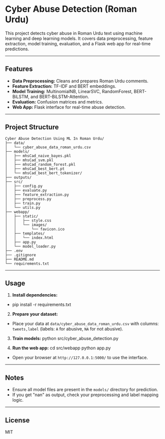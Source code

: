 # Cyber Abuse Detection (Roman Urdu)

This project detects cyber abuse in Roman Urdu text using machine learning and deep learning models. It covers data preprocessing, feature extraction, model training, evaluation, and a Flask web app for real-time predictions.

---

## Features

- **Data Preprocessing:** Cleans and prepares Roman Urdu comments.
- **Feature Extraction:** TF-IDF and BERT embeddings.
- **Model Training:** MultinomialNB, LinearSVC, RandomForest, BERT-BiLSTM, and BERT-BiLSTM-Attention.
- **Evaluation:** Confusion matrices and metrics.
- **Web App:** Flask interface for real-time abuse detection.

---

## Project Structure
```
Cyber Abuse Detection Using ML In Roman Urdu/
├── data/
│   └── cyber_abuse_data_roman_urdu.csv
├── models/
│   ├── mhsCad_naive_bayes.pkl
│   ├── mhsCad_svm.pkl
│   ├── mhsCad_random_forest.pkl
│   ├── mhsCad_best_bert.pt
│   └── mhsCad_best_bert_tokenizer/
├── outputs/
├── src/
│   ├── config.py
│   ├── evaluate.py
│   ├── feature_extraction.py
│   ├── preprocess.py
│   ├── train.py
│   └── utils.py
├── webapp/
│   ├── static/
│   │   ├── style.css
│   │   └── images/
│   │       └── favicon.ico
│   ├── templates/
│   │   └── index.html
│   ├── app.py
│   └── model_loader.py
├── .env
├── .gitignore
├── README.md
└── requirements.txt
```
---

## Usage

1. **Install dependencies:**
- pip install -r requirements.txt

2. **Prepare your dataset:**
- Place your data at `data/cyber_abuse_data_roman_urdu.csv` with columns: `tweets,label` (labels: `A` for abusive, `NA` for not abusive).

3. **Train models:**
python src/cyber_abuse_detection.py

4. **Run the web app:**
cd src/webapp python app.py
- Open your browser at `http://127.0.0.1:5000/` to use the interface.

---

## Notes

- Ensure all model files are present in the `models/` directory for prediction.
- If you get "nan" as output, check your preprocessing and label mapping logic.

---

## License

MIT